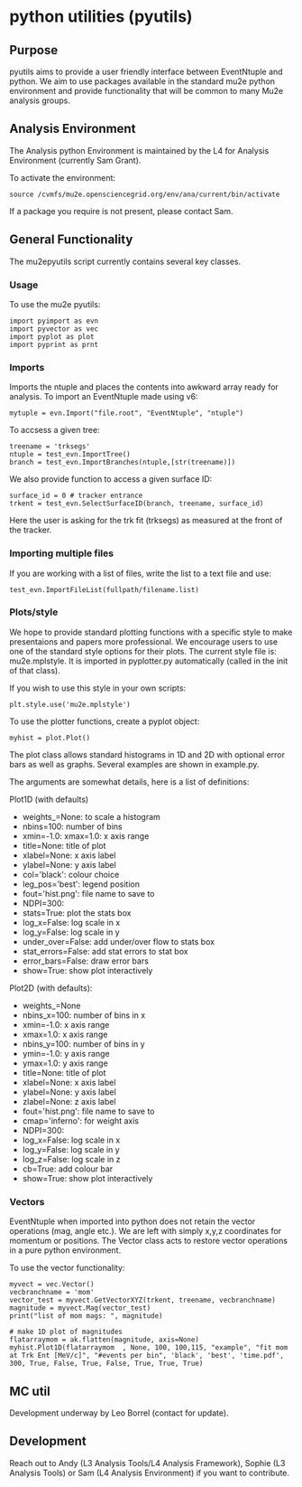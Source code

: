 # python utilities (pyutils)

## Purpose

pyutils aims to provide a user friendly interface between EventNtuple and python. We aim to use packages available in the standard mu2e python environment and provide functionality that will be common to many Mu2e analysis groups.

## Analysis Environment

The Analysis python Environment is maintained by the L4 for Analysis Environment (currently Sam Grant).

To activate the environment:

```
source /cvmfs/mu2e.opensciencegrid.org/env/ana/current/bin/activate
```

If a package you require is not present, please contact Sam.


## General Functionality

The mu2epyutils script currently contains several key classes.

### Usage

To use the mu2e pyutils:

```
import pyimport as evn
import pyvector as vec
import pyplot as plot
import pyprint as prnt
```

### Imports

Imports the ntuple and places the contents into awkward array ready for analysis. To import an EventNtuple made using v6:

```
mytuple = evn.Import("file.root", "EventNtuple", "ntuple")

```
To accsess a given tree:

```
treename = 'trksegs'
ntuple = test_evn.ImportTree()
branch = test_evn.ImportBranches(ntuple,[str(treename)])
```

We also provide function to access a given surface ID:

```
surface_id = 0 # tracker entrance
trkent = test_evn.SelectSurfaceID(branch, treename, surface_id)
```

Here the user is asking for the trk fit (trksegs) as measured at the front of the tracker.

### Importing multiple files

If you are working with a list of files, write the list to a text file and use:

```
test_evn.ImportFileList(fullpath/filename.list)
```

### Plots/style

We hope to provide standard plotting functions with a specific style to make presentaions and papers more professional. We encourage users to use one of the standard style options for their plots. The current style file is: mu2e.mplstyle. It is imported in pyplotter.py automatically (called in the init of that class).

If you wish to use this style in your own scripts:

```
plt.style.use('mu2e.mplstyle')
```

To use the plotter functions, create a pyplot object:

```
myhist = plot.Plot()
```

The plot class allows standard histograms in 1D and 2D with optional error bars as well as graphs. Several examples are shown in example.py.

The arguments are somewhat details, here is a list of definitions:

Plot1D (with defaults)
* weights_=None: to scale a histogram
* nbins=100: number of bins
* xmin=-1.0:  xmax=1.0:  x axis range
* title=None:  title of plot
* xlabel=None:  x axis label
* ylabel=None:  y axis label
* col='black':  colour choice
* leg_pos='best':  legend position
* fout='hist.png':  file name to save to
* NDPI=300: 
* stats=True:  plot the stats box
* log_x=False:  log scale in x
* log_y=False:  log scale in y
* under_over=False:  add under/over flow to stats box
* stat_errors=False:  add stat errors to stat box
* error_bars=False:  draw error bars
* show=True: show plot interactively

Plot2D (with defaults):

* weights_=None
* nbins_x=100:  number of bins in x
* xmin=-1.0:  x axis range
* xmax=1.0:  x axis range
* nbins_y=100:  number of bins in y
* ymin=-1.0:  y axis range
* ymax=1.0: y axis range
* title=None: title of plot
* xlabel=None:  x axis label
* ylabel=None:  y axis label
* zlabel=None:  z axis label
* fout='hist.png': file name to save to
* cmap='inferno':  for weight axis
* NDPI=300:  
* log_x=False: log scale in x
* log_y=False: log scale in y
* log_z=False:  log scale in z
* cb=True: add colour bar
* show=True: show plot interactively


### Vectors

EventNtuple when imported into python does not retain the vector operations (mag, angle etc.). We are left with simply x,y,z coordinates for momentum or positions. The Vector class acts to restore vector operations in a pure python environment.

To use the vector functionality:

```
myvect = vec.Vector()
vecbranchname = 'mom'
vector_test = myvect.GetVectorXYZ(trkent, treename, vecbranchname)
magnitude = myvect.Mag(vector_test)
print("list of mom mags: ", magnitude)

# make 1D plot of magnitudes
flatarraymom = ak.flatten(magnitude, axis=None)
myhist.Plot1D(flatarraymom  , None, 100, 100,115, "example", "fit mom at Trk Ent [MeV/c]", "#events per bin", 'black', 'best', 'time.pdf', 300, True, False, True, False, True, True, True)
```

## MC util

Development underway by Leo Borrel (contact for update).

## Development

Reach out to Andy (L3 Analysis Tools/L4 Analysis Framework), Sophie (L3 Analysis Tools) or Sam (L4 Analysis Environment) if you want to contribute.
